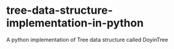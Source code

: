 # tree-data-structure-implementation-in-python
A python implementation of Tree data structure called DoyinTree
